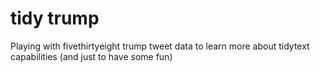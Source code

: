 # tidy trump

Playing with fivethirtyeight trump tweet data to learn more about tidytext capabilities (and just to have some fun)

